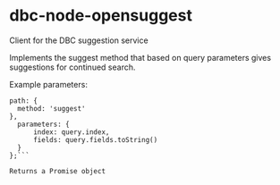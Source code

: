 # dbc-node-opensuggest
Client for the DBC suggestion service

Implements the suggest method that based on query parameters gives suggestions
for continued search.

Example parameters:
```
path: {
  method: 'suggest'
},
  parameters: {
      index: query.index,
      fields: query.fields.toString()
  }
};```

Returns a Promise object
